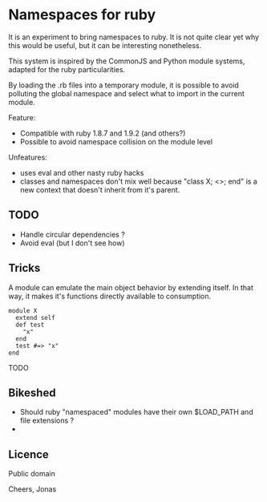 Namespaces for ruby
===================

It is an experiment to bring namespaces to ruby. It is not quite clear yet
why this would be useful, but it can be interesting nonetheless.

This system is inspired by the CommonJS and Python module systems, adapted
for the ruby particularities.


By loading the .rb files into a temporary
module, it is possible to avoid polluting the global namespace and select what to import
in the current module.

Feature:

* Compatible with ruby 1.8.7 and 1.9.2 (and others?)
* Possible to avoid namespace collision on the module level

Unfeatures:

* uses eval and other nasty ruby hacks
* classes and namespaces don't mix well because "class X; <<here>>; end"
 is a new context that doesn't inherit from it's parent.

TODO
----

* Handle circular dependencies ?
* Avoid eval (but I don't see how)

Tricks
------

A module can emulate the main object behavior by extending itself. In that way,
it makes it's functions directly available to consumption.

    module X
      extend self
      def test
        "x"
      end
      test #=> "x"
    end

TODO

Bikeshed
--------

* Should ruby "namespaced" modules have their own $LOAD_PATH and file extensions ?
* 

Licence
-------

Public domain

Cheers,
  Jonas
